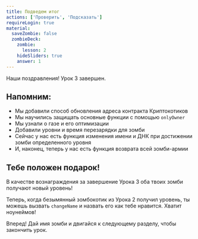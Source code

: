 ```yaml
---
title: Подведем итог
actions: ['Проверить', 'Подсказать']
requireLogin: true
material:
  saveZombie: false
  zombieDeck:
    zombie:
      lesson: 2
    hideSliders: true
    answer: 1
---
```


Наши поздравления! Урок 3 завершен.

## Напомним:

- Мы добавили способ обновления адреса контракта Криптокотиков
- Мы научились защищать основные функции с помощью `onlyOwner`
- Мы узнали о газе и его оптимизации
- Добавили уровни и время перезарядки для зомби
- Сейчас у нас есть функция изменения имени и ДНК при достижении зомби определенного уровня
- И, наконец, теперь у нас есть функция возврата всей зомби-армии

## Тебе положен подарок!

В качестве вознаграждения за завершение Урока 3 оба твоих зомби получают новый уровень!

Теперь, когда безымянный зомбокотик из Урока 2 получил уровень, ты можешь вызвать `changeName` и назвать его как тебе нравится. Хватит ноунеймов!

Вперед! Дай имя зомби и двигайся к следующему разделу, чтобы закончить урок.
